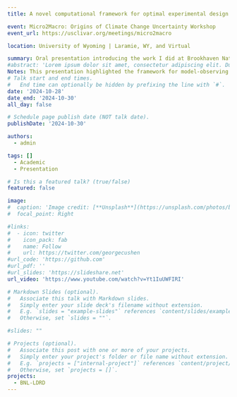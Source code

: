 ```yaml
---
title: A novel computational framework for optimal experimental design to improve climate prediction

event: Micro2Macro: Origins of Climate Change Uncertainty Workshop
event_url: https://usclivar.org/meetings/micro2macro

location: University of Wyoming | Laramie, WY, and Virtual

summary: Oral presentation introducing the work I did at Brookhaven National Laboratory.
#abstract: 'Lorem ipsum dolor sit amet, consectetur adipiscing elit. Duis posuere tellusac convallis placerat. Proin tincidunt magna sed ex sollicitudin condimentum. Sed ac faucibus dolor, scelerisque sollicitudin nisi. Cras purus urna, suscipit quis sapien eu, pulvinar tempor diam.'
Notes: This presentation highlighted the framework for model-observing system co-design and I really want to emphasize the OSSE (Observing System Simulation Experiment) concept, showing how model can provide extra information for guiding measurement deployment.  My presentation begins at in the [video] (https://www.youtube.com/watch?v=Yt1IuUWFIRI).
# Talk start and end times.
#   End time can optionally be hidden by prefixing the line with `#`.
date: '2024-10-28'
date_end: '2024-10-30'
all_day: false

# Schedule page publish date (NOT talk date).
publishDate: '2024-10-30'

authors:
  - admin

tags: []
  - Academic
  - Presentation

# Is this a featured talk? (true/false)
featured: false

image:
#  caption: 'Image credit: [**Unsplash**](https://unsplash.com/photos/bzdhc5b3Bxs)'
#  focal_point: Right

#links:
#  - icon: twitter
#    icon_pack: fab
#    name: Follow
#    url: https://twitter.com/georgecushen
#url_code: 'https://github.com'
#url_pdf: ''
#url_slides: 'https://slideshare.net'
url_video: 'https://www.youtube.com/watch?v=Yt1IuUWFIRI'

# Markdown Slides (optional).
#   Associate this talk with Markdown slides.
#   Simply enter your slide deck's filename without extension.
#   E.g. `slides = "example-slides"` references `content/slides/example-slides.md`.
#   Otherwise, set `slides = ""`.

#slides: ""

# Projects (optional).
#   Associate this post with one or more of your projects.
#   Simply enter your project's folder or file name without extension.
#   E.g. `projects = ["internal-project"]` references `content/project/deep-learning/index.md`.
#   Otherwise, set `projects = []`.
projects:
  - BNL-LDRD
---
```


